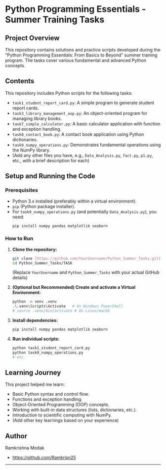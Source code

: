 # Python Programming Essentials - Summer Training Tasks

## Project Overview
This repository contains solutions and practice scripts developed during the "Python Programming Essentials: From Basics to Beyond" summer training program. The tasks cover various fundamental and advanced Python concepts.

## Contents
This repository includes Python scripts for the following tasks:

* `task1_student_report_card.py`: A simple program to generate student report cards.
* `task3_library_management_oop.py`: An object-oriented program for managing library books.
* `task7_simple_calculator.py`: A basic calculator application with function and exception handling.
* `task8_contact_book.py`: A contact book application using Python dictionaries.
* `task9_numpy_operations.py`: Demonstrates fundamental operations using the NumPy library.
* (Add any other files you have, e.g., `Data_Analysis.py`, `fact.py`, `p1.py`, etc., with a brief description for each)

## Setup and Running the Code

### Prerequisites
* Python 3.x installed (preferably within a virtual environment).
* `pip` (Python package installer).
* For `task9_numpy_operations.py` (and potentially `Data_Analysis.py`), you need:
    ```bash
    pip install numpy pandas matplotlib seaborn
    ```

### How to Run
1.  **Clone the repository:**
    ```bash
    git clone [https://github.com/YourUsername/Python_Summer_Tasks.git](https://github.com/YourUsername/Python_Summer_Tasks.git)
    cd Python_Summer_Tasks/TASK
    ```
    (Replace `YourUsername` and `Python_Summer_Tasks` with your actual GitHub details)

2.  **(Optional but Recommended) Create and activate a Virtual Environment:**
    ```bash
    python -m venv .venv
    .\.venv\Scripts\Activate   # On Windows PowerShell
    # source .venv/bin/activate # On Linux/macOS
    ```

3.  **Install dependencies:**
    ```bash
    pip install numpy pandas matplotlib seaborn
    ```

4.  **Run individual scripts:**
    ```bash
    python task1_student_report_card.py
    python task9_numpy_operations.py
    # etc.
    ```

## Learning Journey
This project helped me learn:
* Basic Python syntax and control flow.
* Functions and exception handling.
* Object-Oriented Programming (OOP) concepts.
* Working with built-in data structures (lists, dictionaries, etc.).
* Introduction to scientific computing with NumPy.
* (Add other key learnings based on your experience)

## Author
Ramkrishna Modak
- https://github.com/Ramkrisn25
---

